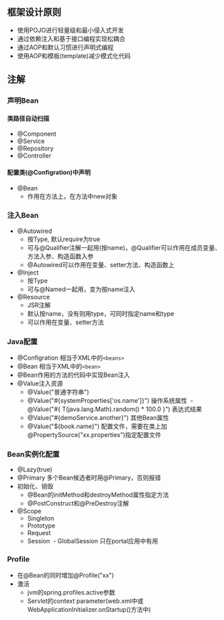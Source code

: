 ## 框架设计原则
- 使用POJO进行轻量级和最小侵入式开发
- 通过依赖注入和基于接口编程实现松耦合
- 通过AOP和默认习惯进行声明式编程
- 使用AOP和模板(template)减少模式化代码

## 注解
### 声明Bean
#### 类路径自动扫描
- @Component
- @Service
- @Repository
- @Controller
#### 配置类(@Configration)中声明
- @Bean
  - 作用在方法上，在方法中new对象
### 注入Bean
- @Autowired
  - 按Type, 默认require为true
  - 可与@Qualifier注解一起用(按name)，@Qualifier可以作用在成员变量、方法入参、构造函数入参
  - @Autowired可以作用在变量、setter方法、构造函数上
- @Inject
  - 按Type
  - 可与@Named一起用，变为按name注入
- @Resource
  - JSR注解
  - 默认按name，没有则用type，可同时指定name和type
  - 可以作用在变量、setter方法
### Java配置
- @Configration 相当于XML中的`<beans>`
- @Bean 相当于XML中的`<bean>`
- @Bean作用的方法的代码中实现Bean注入
- @Value注入资源
  - @Value("普通字符串")
  - @Value("#{systemProperties['os.name']}") 操作系统属性
  - @Value("#{ T(java.lang.Math).random() * 100.0 }") 表达式结果
  - @Value("#{demoService.another}") 其他Bean属性
  - @Value("${book.name}") 配置文件，需要在类上加@PropertySource("xx.properties")指定配置文件

### Bean实例化配置
- @Lazy(true)
- @Primary 多个Bean候选者时用@Primary，否则报错
- 初始化、销毁
  - @Bean的initMethod和destroyMethod属性指定方法
  - @PostConstruct和@PreDestroy注解
- @Scope
  - Singleton
  - Prototype
  - Request
  - Session
  - GlobalSession 只在portal应用中有用

### Profile
- 在@Bean的同时增加@Profile("xx")
- 激活
  - jvm的spring.profiles.active参数
  - Servlet的context parameter(web.xml中或WebApplicationInitializer.onStartup()方法中)

